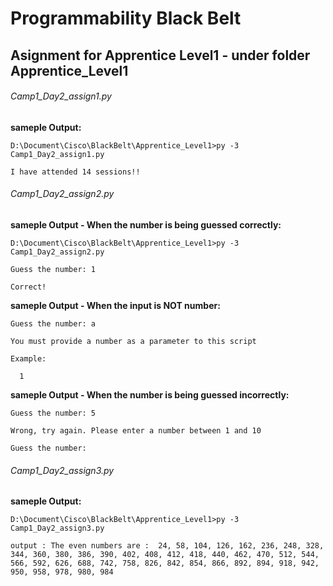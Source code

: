 # Programmability Black Belt
## Asignment for Apprentice Level1 - under folder Apprentice_Level1
###### Camp1_Day2_assign1.py
**sameple Output:**
```
D:\Document\Cisco\BlackBelt\Apprentice_Level1>py -3 Camp1_Day2_assign1.py
```

```
I have attended 14 sessions!!
```

###### Camp1_Day2_assign2.py
**sameple Output - When the number is being guessed correctly:**
```
D:\Document\Cisco\BlackBelt\Apprentice_Level1>py -3 Camp1_Day2_assign2.py
```
```
Guess the number: 1
```

```
Correct!
```

**sameple Output - When the input is NOT number:**

```
Guess the number: a
```

```
You must provide a number as a parameter to this script
```

```
Example:
```

```
  1
```

**sameple Output - When the number is being guessed incorrectly:**

```
Guess the number: 5
```

```
Wrong, try again. Please enter a number between 1 and 10
```

```
Guess the number:
```

###### Camp1_Day2_assign3.py
**sameple Output:**
```
D:\Document\Cisco\BlackBelt\Apprentice_Level1>py -3 Camp1_Day2_assign3.py
```

```
output : The even numbers are :  24, 58, 104, 126, 162, 236, 248, 328, 344, 360, 380, 386, 390, 402, 408, 412, 418, 440, 462, 470, 512, 544, 566, 592, 626, 688, 742, 758, 826, 842, 854, 866, 892, 894, 918, 942, 950, 958, 978, 980, 984
```